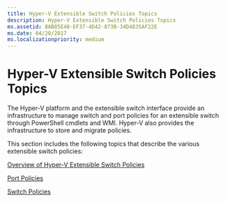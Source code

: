 ```yaml
---
title: Hyper-V Extensible Switch Policies Topics
description: Hyper-V Extensible Switch Policies Topics
ms.assetid: 8AB85E48-EF37-4D42-873B-34D4835AF22E
ms.date: 04/20/2017
ms.localizationpriority: medium
---
```


# Hyper-V Extensible Switch Policies Topics


The Hyper-V platform and the extensible switch interface provide an infrastructure to manage switch and port policies for an extensible switch through PowerShell cmdlets and WMI. Hyper-V also provides the infrastructure to store and migrate policies.

This section includes the following topics that describe the various extensible switch policies:

[Overview of Hyper-V Extensible Switch Policies](overview-of-hyper-v-extensible-switch-policies.md)

[Port Policies](port-policies.md)

[Switch Policies](switch-policies.md)

 

 





